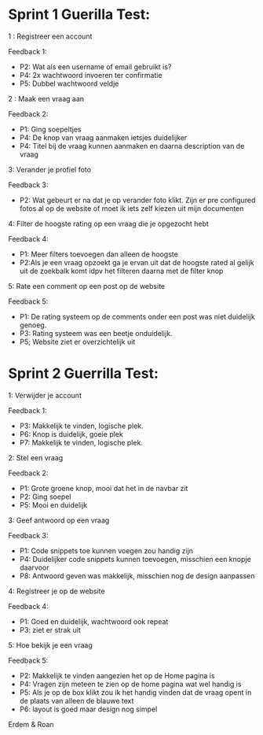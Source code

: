 # Sprint 1 Guerilla Test:

1 : Registreer een account

Feedback 1: 

- P2: Wat als een username of email gebruikt is? 
- P4: 2x wachtwoord invoeren ter confirmatie 
- P5: Dubbel wachtwoord veldje

2 : Maak een vraag aan

Feedback 2: 

- P1: Ging soepeltjes
- P4: De knop van vraag aanmaken ietsjes duidelijker
- P4: Titel bij de vraag kunnen aanmaken en daarna description van de vraag

3: Verander je profiel foto 

Feedback 3:  

- P2: Wat gebeurt er na dat je op verander foto klikt. Zijn er pre configured fotos al op de website of moet ik iets zelf kiezen uit mijn documenten

4: Filter de hoogste rating op een vraag die je opgezocht hebt

Feedback 4: 

- P1: Meer filters toevoegen dan alleen de hoogste 
- P2:Als je een vraag opzoekt ga je ervan uit dat de hoogste rated al gelijk uit de zoekbalk komt idpv het filteren daarna met de filter knop

5: Rate een comment op een post op de website
	
Feedback 5:  

- P1: De rating systeem op de comments onder een post was niet duidelijk genoeg. 
- P3: Rating systeem was een beetje onduidelijk. 
- P5; Website ziet er overzichtelijk uit

# Sprint 2 Guerrilla Test:

1: Verwijder je account

Feedback 1:
- P3: Makkelijk te vinden, logische plek.
- P6: Knop is duidelijk, goeie plek
- P7: Makkelijk te vinden, logische plek.

2: Stel een vraag

Feedback 2:

- P1: Grote groene knop, mooi dat het in de navbar zit
- P2: Ging soepel
- P5: Mooi en duidelijk 

3: Geef antwoord op een vraag

Feedback 3:

- P1: Code snippets toe kunnen voegen zou handig zijn
- P4: Duidelijker code snippets kunnen toevoegen, misschien een knopje daarvoor
- P8: Antwoord geven was makkelijk, misschien nog de design aanpassen

4: Registreer je op de website

Feedback 4:

- P1: Goed en duidelijk, wachtwoord ook repeat
- P3: ziet er strak uit


5: Hoe bekijk je een vraag

Feedback 5:

- P2: Makkelijk te vinden aangezien het op de Home pagina is
- P4: Vragen zijn meteen te zien op de home pagina wat wel handig is
- P5: Als je op de box klikt zou ik het handig vinden dat de vraag opent in de plaats van alleen de blauwe text
- P6: layout is goed maar design nog simpel


Erdem & Roan



